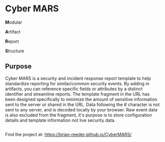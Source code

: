 # Cyber MARS

  **M**odular
  
  **A**rtifact
  
  **R**eport
  
  **S**tructure

## Purpose
 Cyber MARS is a security and incident response report template to help standardize reporting for similar/common security events. By adding in artifacts, you can reference specific fields or attributes by a distinct identifier and streamline reports. The template fragment in the URL has been designed specifically to minimize the amount of sensitive information sent to the server or shared in the URL. Data following the # character is not sent to any server, and is decoded locally by your browser. Raw event data is also excluded from the fragment, it's purpose is to store configuration details and template information not live security data.

##
 Find the project at: https://brian-reeder.github.io/CyberMARS/

